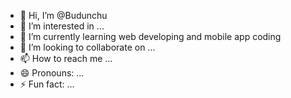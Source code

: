 - 👋 Hi, I’m @Budunchu
- 👀 I’m interested in ...
- 🌱 I’m currently learning web developing and mobile app coding
- 💞️ I’m looking to collaborate on ...
- 📫 How to reach me ...
- 😄 Pronouns: ...
- ⚡ Fun fact: ...

<!---
Budunchu/Budunchu is a ✨ special ✨ repository because its `README.md` (this file) appears on your GitHub profile.
You can click the Preview link to take a look at your changes.
--->
